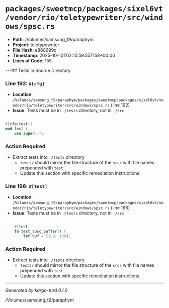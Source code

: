 # `packages/sweetmcp/packages/sixel6vt/vendor/rio/teletypewriter/src/windows/spsc.rs`

- **Path**: /Volumes/samsung_t9/paraphym
- **Project**: teletypewriter
- **File Hash**: e868699c  
- **Timestamp**: 2025-10-10T02:15:59.557158+00:00  
- **Lines of Code**: 155

---## Tests in Source Directory


### Line 192: `#[cfg]`

- **Location**: `/Volumes/samsung_t9/paraphym/packages/sweetmcp/packages/sixel6vt/vendor/rio/teletypewriter/src/windows/spsc.rs` (line 192)
- **Issue**: Tests must be in `./tests` directory, not in `./src`

```rust

#[cfg(test)]
mod test {
    use super::*;

```

### Action Required

- Extract tests into `./tests` directory
  - `tests/` should mirror the file structure of the `src/` with file names prepended with `test_`
  - Update this section with specific remediation instructions
  


### Line 196: `#[test]`

- **Location**: `/Volumes/samsung_t9/paraphym/packages/sweetmcp/packages/sixel6vt/vendor/rio/teletypewriter/src/windows/spsc.rs` (line 196)
- **Issue**: Tests must be in `./tests` directory, not in `./src`

```rust

    #[test]
    fn test_spsc_buffer() {
        let buf = [1u8; 100];

```

### Action Required

- Extract tests into `./tests` directory
  - `tests/` should mirror the file structure of the `src/` with file names prepended with `test_`
  - Update this section with specific remediation instructions
  

---

*Generated by kargo-turd 0.1.0*

/Volumes/samsung_t9/paraphym